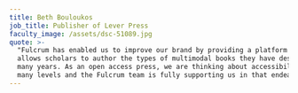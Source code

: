 ```yaml
---
title: Beth Bouloukos
job_title: Publisher of Lever Press
faculty_image: /assets/dsc-51089.jpg
quote: >-
  "Fulcrum has enabled us to improve our brand by providing a platform that
  allows scholars to author the types of multimodal books they have desired for
  many years. As an open access press, we are thinking about accessibility on
  many levels and the Fulcrum team is fully supporting us in that endeavor."
---
```



